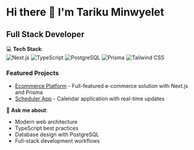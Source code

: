 # Hi there 👋 I'm Tariku Minwyelet

## Full Stack Developer

 
💻 **Tech Stack**:  
![Next.js](https://img.shields.io/badge/-Next.js-000000?style=flat&logo=next.js)
![TypeScript](https://img.shields.io/badge/-TypeScript-007ACC?style=flat&logo=typescript)
![PostgreSQL](https://img.shields.io/badge/-PostgreSQL-336791?style=flat&logo=postgresql)
![Prisma](https://img.shields.io/badge/-Prisma-2D3748?style=flat&logo=prisma)
![Tailwind CSS](https://img.shields.io/badge/-Tailwind_CSS-38B2AC?style=flat&logo=tailwind-css)

### Featured Projects
- [Ecommerce Platform](https://github.com/tarikum3/yegzu) - Full-featured e-commerce solution with Next.js and Prisma
- [Scheduler App](https://github.com/tarikum3/scheduler) - Calendar application with real-time updates

💬 **Ask me about**: 
- Modern web architecture
- TypeScript best practices
- Database design with PostgreSQL
- Full-stack development workflows


